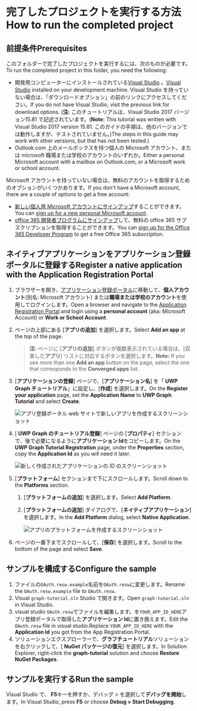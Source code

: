 # <a name="how-to-run-the-completed-project"></a><span data-ttu-id="137dd-101">完了したプロジェクトを実行する方法</span><span class="sxs-lookup"><span data-stu-id="137dd-101">How to run the completed project</span></span>

## <a name="prerequisites"></a><span data-ttu-id="137dd-102">前提条件</span><span class="sxs-lookup"><span data-stu-id="137dd-102">Prerequisites</span></span>

<span data-ttu-id="137dd-103">このフォルダーで完了したプロジェクトを実行するには、次のものが必要です。</span><span class="sxs-lookup"><span data-stu-id="137dd-103">To run the completed project in this folder, you need the following:</span></span>

- <span data-ttu-id="137dd-104">開発用コンピューターにインストールされている[Visual Studio](https://visualstudio.microsoft.com/vs/) 。</span><span class="sxs-lookup"><span data-stu-id="137dd-104">[Visual Studio](https://visualstudio.microsoft.com/vs/) installed on your development machine.</span></span> <span data-ttu-id="137dd-105">Visual Studio を持っていない場合は、「ダウンロードオプション」の前のリンクにアクセスしてください。</span><span class="sxs-lookup"><span data-stu-id="137dd-105">If you do not have Visual Studio, visit the previous link for download options.</span></span> <span data-ttu-id="137dd-106">(**注:** このチュートリアルは、Visual Studio 2017 バージョン15.81 で記述されています。</span><span class="sxs-lookup"><span data-stu-id="137dd-106">(**Note:** This tutorial was written with Visual Studio 2017 version 15.81.</span></span> <span data-ttu-id="137dd-107">このガイドの手順は、他のバージョンでは動作しますが、テストされていません。)</span><span class="sxs-lookup"><span data-stu-id="137dd-107">The steps in this guide may work with other versions, but that has not been tested.)</span></span>
- <span data-ttu-id="137dd-108">Outlook.com 上のメールボックスを持つ個人の Microsoft アカウント、または microsoft 職場または学校のアカウントのいずれか。</span><span class="sxs-lookup"><span data-stu-id="137dd-108">Either a personal Microsoft account with a mailbox on Outlook.com, or a Microsoft work or school account.</span></span>

<span data-ttu-id="137dd-109">Microsoft アカウントを持っていない場合は、無料のアカウントを取得するためのオプションがいくつかあります。</span><span class="sxs-lookup"><span data-stu-id="137dd-109">If you don't have a Microsoft account, there are a couple of options to get a free account:</span></span>

- <span data-ttu-id="137dd-110">[新しい個人用 Microsoft アカウントにサインアップ](https://signup.live.com/signup?wa=wsignin1.0&rpsnv=12&ct=1454618383&rver=6.4.6456.0&wp=MBI_SSL_SHARED&wreply=https://mail.live.com/default.aspx&id=64855&cbcxt=mai&bk=1454618383&uiflavor=web&uaid=b213a65b4fdc484382b6622b3ecaa547&mkt=E-US&lc=1033&lic=1)することができます。</span><span class="sxs-lookup"><span data-stu-id="137dd-110">You can [sign up for a new personal Microsoft account](https://signup.live.com/signup?wa=wsignin1.0&rpsnv=12&ct=1454618383&rver=6.4.6456.0&wp=MBI_SSL_SHARED&wreply=https://mail.live.com/default.aspx&id=64855&cbcxt=mai&bk=1454618383&uiflavor=web&uaid=b213a65b4fdc484382b6622b3ecaa547&mkt=E-US&lc=1033&lic=1).</span></span>
- <span data-ttu-id="137dd-111">[office 365 開発者プログラムにサインアップ](https://developer.microsoft.com/office/dev-program)して、無料の office 365 サブスクリプションを取得することができます。</span><span class="sxs-lookup"><span data-stu-id="137dd-111">You can [sign up for the Office 365 Developer Program](https://developer.microsoft.com/office/dev-program) to get a free Office 365 subscription.</span></span>

## <a name="register-a-native-application-with-the-application-registration-portal"></a><span data-ttu-id="137dd-112">ネイティブアプリケーションをアプリケーション登録ポータルに登録する</span><span class="sxs-lookup"><span data-stu-id="137dd-112">Register a native application with the Application Registration Portal</span></span>

1. <span data-ttu-id="137dd-113">ブラウザーを開き、[アプリケーション登録ポータル](https://apps.dev.microsoft.com)に移動して、**個人アカウント**(別名: Microsoft アカウント) または**職場または学校のアカウント**を使用してログインします。</span><span class="sxs-lookup"><span data-stu-id="137dd-113">Open a browser and navigate to the [Application Registration Portal](https://apps.dev.microsoft.com) and login using a **personal account** (aka: Microsoft Account) or **Work or School Account**.</span></span>

1. <span data-ttu-id="137dd-114">ページの上部にある [**アプリの追加**] を選択します。</span><span class="sxs-lookup"><span data-stu-id="137dd-114">Select **Add an app** at the top of the page.</span></span>

    > <span data-ttu-id="137dd-115">**注:** ページに [**アプリの追加**] ボタンが複数表示されている場合は、[収束した**アプリ**] リストに対応するボタンを選択します。</span><span class="sxs-lookup"><span data-stu-id="137dd-115">**Note:** If you see more than one **Add an app** button on the page, select the one that corresponds to the **Converged apps** list.</span></span>

1. <span data-ttu-id="137dd-116">[**アプリケーションの登録**] ページで、[**アプリケーション名**] を「 **UWP Graph チュートリアル**」に設定し、[**作成**] を選択します。</span><span class="sxs-lookup"><span data-stu-id="137dd-116">On the **Register your application** page, set the **Application Name** to **UWP Graph Tutorial** and select **Create**.</span></span>

    ![アプリ登録ポータル web サイトで新しいアプリを作成するスクリーンショット](../../../Images/arp-create-app-01.png)

1. <span data-ttu-id="137dd-118">[ **UWP Graph のチュートリアル登録**] ページの [**プロパティ**] セクションで、後で必要になるように**アプリケーション Id**をコピーします。</span><span class="sxs-lookup"><span data-stu-id="137dd-118">On the **UWP Graph Tutorial Registration** page, under the **Properties** section, copy the **Application Id** as you will need it later.</span></span>

    ![新しく作成されたアプリケーションの ID のスクリーンショット](../../../Images/arp-create-app-02.png)

1. <span data-ttu-id="137dd-120">[**プラットフォーム**] セクションまで下にスクロールします。</span><span class="sxs-lookup"><span data-stu-id="137dd-120">Scroll down to the **Platforms** section.</span></span>

    1. <span data-ttu-id="137dd-121">[**プラットフォームの追加**] を選択します。</span><span class="sxs-lookup"><span data-stu-id="137dd-121">Select **Add Platform**.</span></span>
    1. <span data-ttu-id="137dd-122">[**プラットフォームの追加**] ダイアログで、[**ネイティブアプリケーション**] を選択します。</span><span class="sxs-lookup"><span data-stu-id="137dd-122">In the **Add Platform** dialog, select **Native Application**.</span></span>

        ![アプリのプラットフォームを作成するスクリーンショット](../../../Images/arp-create-app-03.png)

1. <span data-ttu-id="137dd-124">ページの一番下までスクロールして、[**保存**] を選択します。</span><span class="sxs-lookup"><span data-stu-id="137dd-124">Scroll to the bottom of the page and select **Save**.</span></span>

## <a name="configure-the-sample"></a><span data-ttu-id="137dd-125">サンプルを構成する</span><span class="sxs-lookup"><span data-stu-id="137dd-125">Configure the sample</span></span>

1. <span data-ttu-id="137dd-126">ファイルの`OAuth.resw.example`名前を`OAuth.resw`に変更します。</span><span class="sxs-lookup"><span data-stu-id="137dd-126">Rename the `OAuth.resw.example` file to `OAuth.resw`.</span></span>
1. <span data-ttu-id="137dd-127">Visual `graph-tutorial.sln` Studio で開きます。</span><span class="sxs-lookup"><span data-stu-id="137dd-127">Open `graph-tutorial.sln` in Visual Studio.</span></span>
1. <span data-ttu-id="137dd-128">visual studio `OAuth.resw`でファイルを編集します。を`YOUR_APP_ID_HERE`アプリ登録ポータルで取得した**アプリケーション Id**に置き換えます。</span><span class="sxs-lookup"><span data-stu-id="137dd-128">Edit the `OAuth.resw` file in visual studio.Replace `YOUR_APP_ID_HERE` with the **Application Id** you got from the App Registration Portal.</span></span>
1. <span data-ttu-id="137dd-129">ソリューションエクスプローラーで、**グラフチュートリアル**ソリューションを右クリックして、[ **NuGet パッケージの復元**] を選択します。</span><span class="sxs-lookup"><span data-stu-id="137dd-129">In Solution Explorer, right-click the **graph-tutorial** solution and choose **Restore NuGet Packages**.</span></span>

## <a name="run-the-sample"></a><span data-ttu-id="137dd-130">サンプルを実行する</span><span class="sxs-lookup"><span data-stu-id="137dd-130">Run the sample</span></span>

<span data-ttu-id="137dd-131">Visual Studio で、 **F5**キーを押すか、デバッグ > を選択して**デバッグを開始**します。</span><span class="sxs-lookup"><span data-stu-id="137dd-131">In Visual Studio, press **F5** or choose **Debug > Start Debugging**.</span></span>
